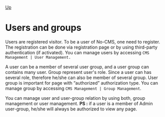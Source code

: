 [Up](../tutorial.md)

Users and groups 
================

Users are registered visitor. To be a user of No-CMS, one need to register. The registration can be done via registration page or by using third-party authentication (if activated). You can manage users by accessing `CMS Management | User Management.`

A user can be a member of several user group, and a user group can contains many user. Group represent user's role. Since a user can has several role, therefore he/she can also be member of several group. User group is important for page with “authorized” authorization type. You can manage group by accessing `CMS Management | Group Management`.

You can manage user and user-group relation by using both, group management or user management.
__PS :__ if a user is a member of Admin user-group, he/she will always be authorized to view any page.
